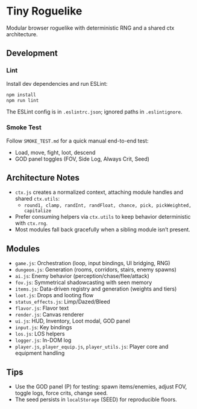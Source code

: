 # Tiny Roguelike

Modular browser roguelike with deterministic RNG and a shared ctx architecture.

## Development

### Lint

Install dev dependencies and run ESLint:

```bash
npm install
npm run lint
```

The ESLint config is in `.eslintrc.json`; ignored paths in `.eslintignore`.

### Smoke Test

Follow `SMOKE_TEST.md` for a quick manual end-to-end test:
- Load, move, fight, loot, descend
- GOD panel toggles (FOV, Side Log, Always Crit, Seed)

## Architecture Notes

- `ctx.js` creates a normalized context, attaching module handles and shared `ctx.utils`:
  - `round1, clamp, randInt, randFloat, chance, pick, pickWeighted, capitalize`
- Prefer consuming helpers via `ctx.utils` to keep behavior deterministic with `ctx.rng`.
- Most modules fall back gracefully when a sibling module isn’t present.

## Modules

- `game.js`: Orchestration (loop, input bindings, UI bridging, RNG)
- `dungeon.js`: Generation (rooms, corridors, stairs, enemy spawns)
- `ai.js`: Enemy behavior (perception/chase/flee/attack)
- `fov.js`: Symmetrical shadowcasting with seen memory
- `items.js`: Data-driven registry and generation (weights and tiers)
- `loot.js`: Drops and looting flow
- `status_effects.js`: Limp/Dazed/Bleed
- `flavor.js`: Flavor text
- `render.js`: Canvas renderer
- `ui.js`: HUD, Inventory, Loot modal, GOD panel
- `input.js`: Key bindings
- `los.js`: LOS helpers
- `logger.js`: In-DOM log
- `player.js`, `player_equip.js`, `player_utils.js`: Player core and equipment handling

## Tips

- Use the GOD panel (P) for testing: spawn items/enemies, adjust FOV, toggle logs, force crits, change seed.
- The seed persists in `localStorage` (SEED) for reproducible floors.